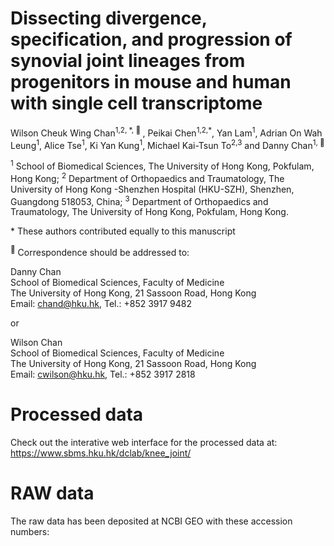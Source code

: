# Dissecting divergence, specification, and progression of synovial joint lineages from progenitors in mouse and human with single cell transcriptome

Wilson Cheuk Wing Chan<sup>1,2, \*, &#128231; </sup>, Peikai Chen<sup>1,2,*</sup>, Yan Lam<sup>1</sup>, Adrian On Wah Leung<sup>1</sup>, Alice Tse<sup>1</sup>, Ki Yan Kung<sup>1</sup>, Michael Kai-Tsun To<sup>2,3</sup> and Danny Chan<sup>1, &#128231;</sup> 

	
<sup>1</sup> School of Biomedical Sciences, The University of Hong Kong, Pokfulam, Hong Kong;
<sup>2</sup> Department of Orthopaedics and Traumatology, The University of Hong Kong -Shenzhen Hospital (HKU-SZH), Shenzhen, Guangdong 518053, China;
<sup>3</sup> Department of Orthopaedics and Traumatology, The University of Hong Kong, Pokfulam, Hong Kong.


\* These authors contributed equally to this manuscript<br>

<sup>&#128231;</sup> Correspondence should be addressed to:<br>

Danny Chan<br>
School of Biomedical Sciences, Faculty of Medicine<br>
The University of Hong Kong, 21 Sassoon Road, Hong Kong<br>
Email: chand@hku.hk, Tel.: +852 3917 9482<br>

or

Wilson Chan<br>
School of Biomedical Sciences, Faculty of Medicine<br>
The University of Hong Kong, 21 Sassoon Road, Hong Kong<br>
Email: cwilson@hku.hk, Tel.: +852 3917 2818<br>


# Processed data
Check out the interative web interface for the processed data at: https://www.sbms.hku.hk/dclab/knee_joint/

# RAW data
The raw data has been deposited at NCBI GEO with these accession numbers:
